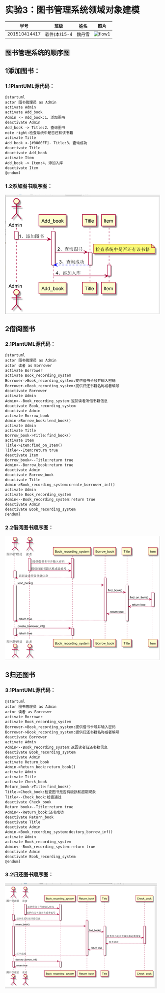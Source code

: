 # 实验3：图书管理系统领域对象建模
|学号|班级|姓名|照片|
|:-------:|:-------------: | :----------:|:---:|
|201510414417|软件(本)15-4|魏丹雪|![flow1](../myself.jpg)|

## 图书管理系统的顺序图

## 1添加图书：

### 1.1PlantUML源代码：
```
@startuml
actor 图书管理员 as Admin
activate Admin
activate Add_book
Admin -> Add_book:1、添加图书
deactivate Admin
Add_book -> Title:2、查询图书
note right:检查系统中是否还有该书籍
activate Title
Add_book <-[#0000FF]- Title:3、查询成功
deactivate Title
deactivate Add_book
activate Item
Add_book -> Item:4、添加入库
deactivate Item
@enduml
```
### 1.2添加图书顺序图：
![class](Add_book.png)
## 2借阅图书

### 2.1PlantUML源代码：
```
@startuml
actor 图书管理员 as Admin
actor 读者 as Borrower
activate Borrower
activate Book_recording_system
Borrower->Book_recording_system:提供借书卡号并输入密码
Borrower->Book_recording_system:提供归还书籍名称或者编号
deactivate Borrower
activate Admin
Admin<--Book_recording_system:返回读者所借书籍信息
deactivate Book_recording_system
deactivate Admin
activate Borrow_book
Admin->Borrow_book:lend_book()
activate Admin
activate Title
Borrow_book->Title:find_book()
activate Item
Title->Item:find_on_Item()
Title<--Item:return true
deactivate Item
Borrow_book<--Title:return true
Admin<--Borrow_book:return true
deactivate Admin
deactivate Borrow_book
deactivate Title
Admin->Book_recording_system:create_borrower_inf()
activate Admin
activate Book_recording_system
Admin<--Book_recording_system:return true
deactivate Admin
deactivate Book_recording_system
@enduml
```
### 2.2借阅图书顺序图：
![class](Borrow_book_image.png)
## 3归还图书

### 3.1PlantUML源代码：
```
@startuml
actor 图书管理员 as Admin
actor 读者 as Borrower
activate Borrower
activate Book_recording_system
Borrower->Book_recording_system:提供借书卡号并输入密码
Borrower->Book_recording_system:提供归还书籍名称或者编号
deactivate Borrower
activate Admin
Admin<--Book_recording_system:返回读者归还书籍信息
deactivate Book_recording_system
deactivate Admin
activate Return_book
Admin->Return_book:return_book()
activate Admin
activate Title
activate Check_book
Return_book->Title:find_book()
Title->Check_book:检查图书是否有破损和超期现象
Title<--Check_book:检查通过
deactivate Check_book
Return_book<--Title:return true
Admin<--Return_book:还书成功
deactivate Return_book
deactivate Title
deactivate Admin
Admin->Book_recording_system:destory_borrow_inf()
activate Admin
activate Book_recording_system
Admin<--Book_recording_system:return true
deactivate Admin
deactivate Book_recording_system
@enduml
```
### 3.2归还图书顺序图：
![class](Return_book_image.png)

